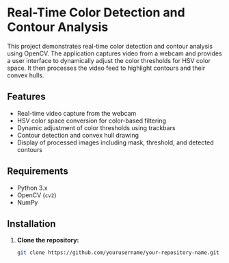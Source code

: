 # Real-Time Color Detection and Contour Analysis

This project demonstrates real-time color detection and contour analysis using OpenCV. The application captures video from a webcam and provides a user interface to dynamically adjust the color thresholds for HSV color space. It then processes the video feed to highlight contours and their convex hulls.

## Features

- Real-time video capture from the webcam
- HSV color space conversion for color-based filtering
- Dynamic adjustment of color thresholds using trackbars
- Contour detection and convex hull drawing
- Display of processed images including mask, threshold, and detected contours

## Requirements

- Python 3.x
- OpenCV (`cv2`)
- NumPy

## Installation

1. **Clone the repository:**

   ```bash
   git clone https://github.com/yourusername/your-repository-name.git
